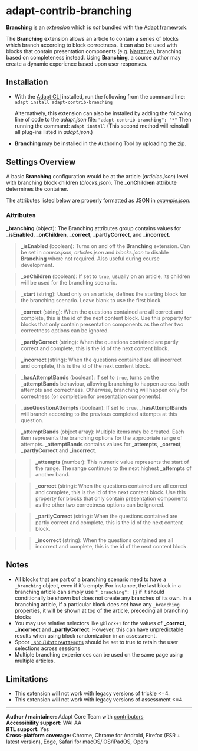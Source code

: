 # adapt-contrib-branching

**Branching** is an *extension* which is *not* bundled with the [Adapt framework](https://github.com/adaptlearning/adapt_framework).

The **Branching** extension allows an article to contain a series of blocks which branch according to block correctness. It can also be used with blocks that contain presentation components (e.g. [Narrative](https://github.com/adaptlearning/adapt-contrib-narrative)), branching based on completeness instead. Using **Branching**, a course author may create a dynamic experience based upon user responses.

## Installation

* With the [Adapt CLI](https://github.com/adaptlearning/adapt-cli) installed, run the following from the command line:
`adapt install adapt-contrib-branching`

    Alternatively, this extension can also be installed by adding the following line of code to the *adapt.json* file:
    `"adapt-contrib-branching": "*"`
    Then running the command:
    `adapt install`
    (This second method will reinstall all plug-ins listed in *adapt.json*.)

* **Branching** may be installed in the Authoring Tool by uploading the zip.

## Settings Overview

A basic **Branching** configuration would be at the article (*articles.json*) level with branching block children (*blocks.json*). The **\_onChildren** attribute determines the container.

The attributes listed below are properly formatted as JSON in [*example.json*](https://github.com/adaptlearning/adapt-contrib-branching/blob/master/example.json).

### Attributes

**\_branching** (object): The Branching attributes group contains values for **\_isEnabled**, **\_onChildren**, **\_correct**, **\_partlyCorrect**, and **\_incorrect**.

>**\_isEnabled** (boolean):  Turns on and off the **Branching** extension. Can be set in *course.json*, *articles.json* and *blocks.json* to disable **Branching** where not required. Also useful during course development.

>**\_onChildren** (boolean):  If set to `true`, usually on an article, its children will be used for the branching scenario.

>**\_start** (string):  Used only on an article, defines the starting block for the branching scenario. Leave blank to use the first block.

>**\_correct** (string):  When the questions contained are all correct and complete, this is the id of the next content block. Use this property for blocks that only contain presentation components as the other two correctness options can be ignored.

>**\_partlyCorrect** (string):  When the questions contained are partly correct and complete, this is the id of the next content block.

>**\_incorrect** (string):  When the questions contained are all incorrect and complete, this is the id of the next content block.

>**\_hasAttemptBands** (boolean):  If set to `true`, turns on the **\_attemptBands** behaviour, allowing branching to happen across both attempts and correctness. Otherwise, branching will happen only for correctness (or completion for presentation components).

>**\_useQuestionAttempts** (boolean):  If set to `true`,  **\_hasAttemptBands** will branch according to the previous completed attempts at this question.

>**\_attemptBands** (object array): Multiple items may be created. Each item represents the branching options for the appropriate range of attempts. **\_attemptBands** contains values for **\_attempts**, **\_correct**, **\_partlyCorrect** and **\_incorrect**.

>>**\_attempts** (number):  This numeric value represents the start of the range. The range continues to the next highest **\_attempts** of another band.

>>**\_correct** (string):  When the questions contained are all correct and complete, this is the id of the next content block. Use this property for blocks that only contain presentation components as the other two correctness options can be ignored.

>>**\_partlyCorrect** (string):  When the questions contained are partly correct and complete, this is the id of the next content block.

>>**\_incorrect** (string):  When the questions contained are all incorrect and complete, this is the id of the next content block.

## Notes

* All blocks that are part of a branching scenario need to have a `_branching` object, even if it's empty. For instance, the last block in a branching article can simply use `"_branching": {}` if it should conditionally be shown but does not create any branches of its own. In a branching article, if a particular block does *not* have any `_branching` properties, it will be shown at top of the article, preceding all branching blocks
* You may use relative selectors like `@block+1` for the values of **\_correct**, **\_incorrect** and **\_partlyCorrect**. However, this can have unpredictable results when using block randomization in an assessment.
* Spoor [`_shouldStoreAttempts`](https://github.com/adaptlearning/adapt-contrib-spoor#_shouldstoreattempts-boolean) should be set to true to retain the user selections across sessions
* Multiple branching experiences can be used on the same page using multiple articles.

## Limitations

* This extension will not work with legacy versions of trickle <=4.  
* This extension will not work with legacy versions of assessment <=4.  

----------------------------

**Author / maintainer:** Adapt Core Team with [contributors](https://github.com/adaptlearning/adapt-contrib-trickle/graphs/contributors)<br/>
**Accessibility support:** WAI AA<br/>
**RTL support:** Yes<br/>
**Cross-platform coverage:** Chrome, Chrome for Android, Firefox (ESR + latest version), Edge, Safari for macOS/iOS/iPadOS, Opera<br/>

